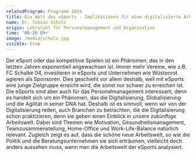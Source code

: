 ```yaml
---
relatedProgram: Programm 2019
title: Die Welt des eSports - Implikationen für eine digitalisierte Arbeitswelt
name: Dr. Tobias Scholz
origin: Lehrstuhl für Personalmanagement und Organisation
time: '00:20 Uhr'
image: /media/scholz.jpg
visible: true
---
```

Der eSport oder das kompetitive Spielen ist ein Phänomen, das in den letzten Jahren exponentiell angewachsen ist. Immer mehr Vereine, wie z.B. FC Schalke 04, investieren in eSports und Unternehmen wie Wüstenrot agieren als Sponsoren. Dies geschieht vor allem deshalb, weil mit eSports eine junge Zielgruppe erreicht wird, die sonst nur schwer zu erreichen ist. Die eSports sind aber auch für das Personalmanagement interessant, denn es handelt sich um ein Phänomen, das die Digitalisierung, Globalisierung und die Agilität in seiner DNA hat. Deshalb ist es sinnvoll, wenn wir von der Digitalisierung reden, auch Branchen zu betrachten, die die Digitalisierung schon praktizieren, denn sie geben einen Einblick in unsere zukünftige Arbeitswelt. Dabei sind Themen wie Motivation, Gesundheitsmanagement, Teamzusammenstellung, Home-Office und Work-Life-Balance natürlich relevant. Zugleich zeigt es auf, dass die schöne neue Arbeitswelt, so wie die Politik und die Beratungsunternehmen sie sich erträumen, vielleicht doch anders aussehen muss, wenn man die Arbeitswelt der eSports analysiert.